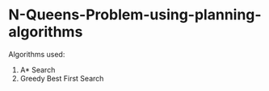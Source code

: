 # N-Queens-Problem-using-planning-algorithms

Algorithms used:
1) A* Search
2) Greedy Best First Search
